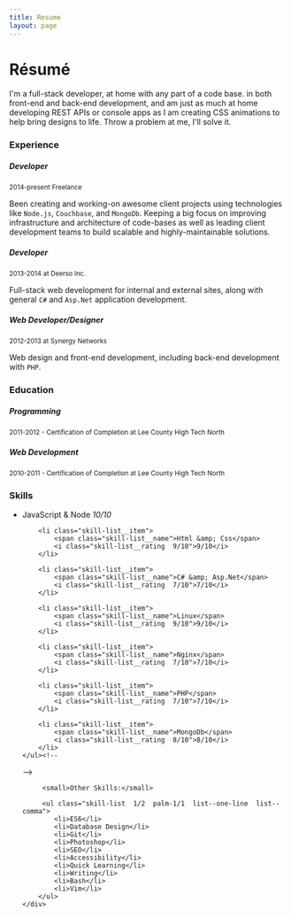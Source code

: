 ```yaml
---
title: Resume
layout: page
---
```


<h1 class="print__hidden">Résumé</h1>

I'm a full-stack developer, at home with any part of a code base.
in both front-end and back-end development, and am just as much at home
developing REST APIs or console apps as I am creating CSS animations to help
bring designs to life. Throw a problem at me, I'll solve it.


### Experience

##### Developer

<p class="mb0">
    <small class="fade">2014-present Freelance</small>
</p>

Been creating and working-on awesome client projects using technologies like
`Node.js`, `Couchbase`, and `MongoDb`. Keeping a big focus on improving infrastructure
and architecture of code-bases as well as leading client development teams to
build scalable and highly-maintainable solutions.

##### Developer

<p class="mb0">
    <small class="fade">2013-2014 at Deerso Inc.</small>
</p>

Full-stack web development for internal and external sites, along with general
`C#` and `Asp.Net` application development.

##### Web Developer/Designer

<p class="mb0">
    <small class="fade">2012-2013 at Synergy Networks</small>
</p>

Web design and front-end development, including back-end development with `PHP`.


### Education

##### Programming

<small class="fade">2011-2012 - Certification of Completion at Lee County High Tech North</small>

##### Web Development

<small class="fade">2010-2011 - Certification of Completion at Lee County High Tech North</small>


### Skills

<div class="layout">
    <ul class="layout__item  skill-list  1/2  small-1/1  print-1/2">
        <li class="skill-list__item">
            <span class="skill-list__name">JavaScript &amp; Node</span>
            <i class="skill-list__rating  1/1">10/10</i>
        </li>

        <li class="skill-list__item">
            <span class="skill-list__name">Html &amp; Css</span>
            <i class="skill-list__rating  9/10">9/10</i>
        </li>

        <li class="skill-list__item">
            <span class="skill-list__name">C# &amp; Asp.Net</span>
            <i class="skill-list__rating  7/10">7/10</i>
        </li>

        <li class="skill-list__item">
            <span class="skill-list__name">Linux</span>
            <i class="skill-list__rating  9/10">9/10</i>
        </li>

        <li class="skill-list__item">
            <span class="skill-list__name">Nginx</span>
            <i class="skill-list__rating  7/10">7/10</i>
        </li>

        <li class="skill-list__item">
            <span class="skill-list__name">PHP</span>
            <i class="skill-list__rating  7/10">7/10</i>
        </li>

        <li class="skill-list__item">
            <span class="skill-list__name">MongoDb</span>
            <i class="skill-list__rating  8/10">8/10</i>
        </li>
    </ul><!--

 --><div class="layout__item  1/2  small-1/1  print-1/2">

         <small>Other Skills:</small>

         <ul class="skill-list  1/2  palm-1/1  list--one-line  list--comma">
            <li>ES6</li>
            <li>Database Design</li>
            <li>Git</li>
            <li>Photoshop</li>
            <li>SEO</li>
            <li>Accessibility</li>
            <li>Quick Learning</li>
            <li>Writing</li>
            <li>Bash</li>
            <li>Vim</li>
        </ul>
    </div>
</div>
